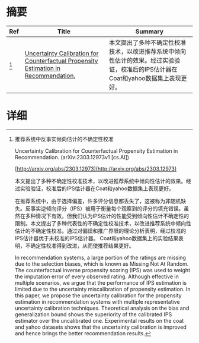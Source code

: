 # 摘要

| Ref | Title | Summary |
| --- | --- | --- |
| [^1] | [Uncertainty Calibration for Counterfactual Propensity Estimation in Recommendation.](http://arxiv.org/abs/2303.12973) | 本文提出了多种不确定性校准技术，以改进推荐系统中倾向性估计的效果。经过实验验证，校准后的IPS估计器在Coat和yahoo数据集上表现更好。 |

# 详细

[^1]: 推荐系统中反事实倾向估计的不确定性校准

    Uncertainty Calibration for Counterfactual Propensity Estimation in Recommendation. (arXiv:2303.12973v1 [cs.AI])

    [http://arxiv.org/abs/2303.12973](http://arxiv.org/abs/2303.12973)

    本文提出了多种不确定性校准技术，以改进推荐系统中倾向性估计的效果。经过实验验证，校准后的IPS估计器在Coat和yahoo数据集上表现更好。

    

    在推荐系统中，由于选择偏差，许多评分信息都丢失了，这被称为非随机缺失。反事实逆倾向评分（IPS）被用于衡量每个观察到的评分的填充错误。虽然在多种情况下有效，但我们认为IPS估计的性能受到倾向性估计不确定性的限制。本文提出了多种代表性的不确定性校准技术，以改进推荐系统中倾向性估计的不确定性校准。通过对偏误和推广界限的理论分析表明，经过校准的IPS估计器优于未校准的IPS估计器。 Coat和yahoo数据集上的实验结果表明，不确定性校准得到改进，从而使推荐结果更好。

    In recommendation systems, a large portion of the ratings are missing due to the selection biases, which is known as Missing Not At Random. The counterfactual inverse propensity scoring (IPS) was used to weight the imputation error of every observed rating. Although effective in multiple scenarios, we argue that the performance of IPS estimation is limited due to the uncertainty miscalibration of propensity estimation. In this paper, we propose the uncertainty calibration for the propensity estimation in recommendation systems with multiple representative uncertainty calibration techniques. Theoretical analysis on the bias and generalization bound shows the superiority of the calibrated IPS estimator over the uncalibrated one. Experimental results on the coat and yahoo datasets shows that the uncertainty calibration is improved and hence brings the better recommendation results.
    

